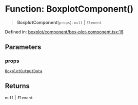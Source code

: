 # Function: BoxplotComponent()

> **BoxplotComponent**(`props`): `null` \| `Element`

Defined in: [boxplot/component/box-plot-component.tsx:16](https://github.com/GeoDaCenter/openassistant/blob/f1f258826ab8e671a18170ebc60cc2939607e736/packages/echarts/src/boxplot/component/box-plot-component.tsx#L16)

## Parameters

### props

[`BoxplotOutputData`](../type-aliases/BoxplotOutputData.md)

## Returns

`null` \| `Element`
